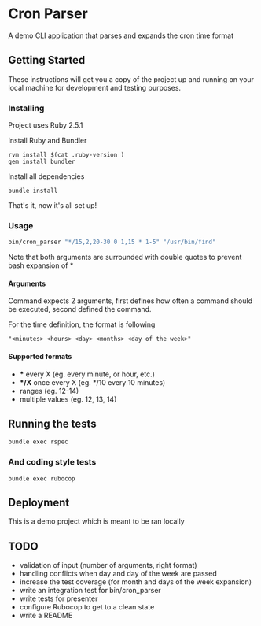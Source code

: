 # Cron Parser

A demo CLI application that parses and expands the cron time format

## Getting Started

These instructions will get you a copy of the project up and running on your local machine 
for development and testing purposes.

### Installing

Project uses Ruby 2.5.1

Install Ruby and Bundler
```
rvm install $(cat .ruby-version )
gem install bundler
```

Install all dependencies

```
bundle install
```

That's it, now it's all set up!

### Usage

```bash
bin/cron_parser "*/15,2,20-30 0 1,15 * 1-5" "/usr/bin/find"
```
Note that both arguments are surrounded with double quotes to prevent bash expansion of *

#### Arguments

Command expects 2 arguments, first defines how often a command should be executed, second defined the command.

For the time definition, the format is following

```
"<minutes> <hours> <day> <months> <day of the week>"
```

#### Supported formats

* __\*__ every X (eg. every minute, or hour, etc.)
* __*/X__ once every X (eg. */10 every 10 minutes)
* ranges (eg. 12-14)
* multiple values (eg. 12, 13, 14)

## Running the tests

```bash
bundle exec rspec
```

### And coding style tests

```
bundle exec rubocop
```

## Deployment

This is a demo project which is meant to be ran locally

## TODO

* validation of input (number of arguments, right format)
* handling conflicts when day and day of the week are passed
* increase the test coverage (for month and days of the week expansion)
* write an integration test for bin/cron_parser
* write tests for presenter
* configure Rubocop to get to a clean state
* write a README